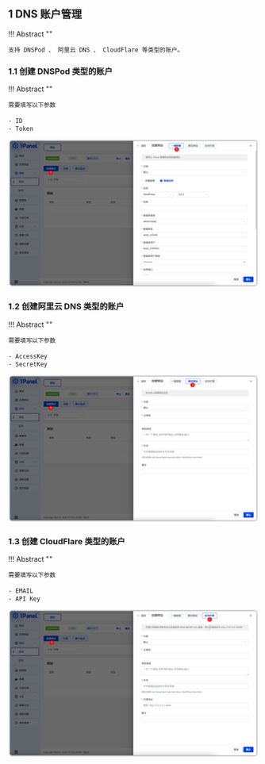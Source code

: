 ## 1 DNS 账户管理

!!! Abstract ""

    支持 DNSPod 、 阿里云 DNS 、 CloudFlare 等类型的账户。

### 1.1 创建 DNSPod 类型的账户

!!! Abstract ""

    需要填写以下参数

    - ID
    - Token

![img.png](../../img/websites/auto_create.png)

### 1.2 创建阿里云 DNS 类型的账户

!!! Abstract ""

    需要填写以下参数

    - AccessKey
    - SecretKey

![img.png](../../img/websites/static_create.png)

### 1.3 创建 CloudFlare 类型的账户

!!! Abstract ""

    需要填写以下参数

    - EMAIL
    - API Key

![img.png](../../img/websites/proxy_create.png)
